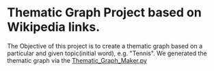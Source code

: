 # Thematic Graph Project based on Wikipedia links.
The Objective of this project is to create a thematic graph based on a particular and given topic(initial word), e.g. "Tennis".
We generated the thematic graph via the [Thematic_Graph_Maker.py](https://github.com/nikifori/Thematic_graph_project/blob/main/Thematic_Graph_Maker.py)
